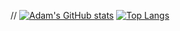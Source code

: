 
// [![Adam's GitHub stats](https://github-readme-stats.vercel.app/api?username=akelch11)](https://github.com/akelch11)
[![Top Langs](https://github-readme-stats.vercel.app/api/top-langs/?username=akelch11&layout=pie)](https://github.com/akelch11)

